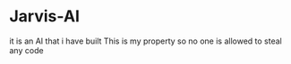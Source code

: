 # Jarvis-AI
it is an AI that i have built This is my property so no one is allowed to steal any code

